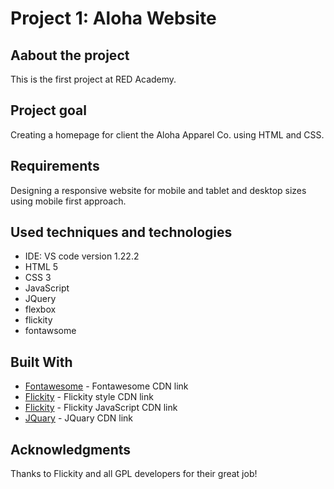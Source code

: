 # Project 1: Aloha Website

## Aabout the project

This is the first project at RED Academy.

## Project goal

Creating a homepage for client the Aloha Apparel Co. using HTML and CSS.

## Requirements

Designing a responsive website for mobile and tablet and desktop sizes using mobile first approach.

## Used techniques and technologies

* IDE: VS code version 1.22.2
* HTML 5
* CSS 3
* JavaScript
* JQuery
* flexbox
* flickity
* fontawsome

## Built With

* [Fontawesome](https://use.fontawesome.com/releases/v5.0.10/css/all.css) - Fontawesome CDN link
* [Flickity](https://unpkg.com/flickity@2/dist/flickity.min.css) - Flickity style CDN link
* [Flickity](https://unpkg.com/flickity@2/dist/flickity.pkgd.min.js) - Flickity JavaScript CDN link
* [JQuary](https://ajax.googleapis.com/ajax/libs/jquery/3.3.1/jquery.min.js) - JQuary CDN link

## Acknowledgments

Thanks to Flickity and all GPL developers for their great job!
